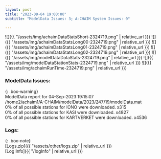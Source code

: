 ```yaml
---
layout: post
title: "2023-09-04 19:00:00"
subtitle: "ModelData Issues: 3; A-CHAIM System Issues: 0"

---
```


![]({{ "/assets/img/achaimDataStatsShort-2324719.png" | relative_url }})
![]({{ "/assets/img/achaimDataStatsLong00-2324719.png" | relative_url }})
![]({{ "/assets/img/achaimDataStatsLong01-2324719.png" | relative_url }})
![]({{ "/assets/img/achaimDataStatsLong02-2324719.png" | relative_url }})
![]({{ "/assets/img/modelDataDataStats-2324719.png" | relative_url }})
![]({{ "/assets/img/modelDataStationStats-2324719.png" | relative_url }})
![]({{ "/assets/img/achaimRunTime-2324719.png" | relative_url }})


### ModelData Issues:  
  
{: .box-warning}  
 ModelData report for 04-Sep-2023 19:15:07   
 /home2/achaim1/A-CHAIM/modelData/2023/247/19/modelData.mat   
 0% of all possible stations for IONO were downloaded. x315   
 0% of all possible stations for KASI were downloaded. x4827   
 0% of all possible stations for KARTVERKET were downloaded. x4536   
  


### Logs:  
  
{: .box-note}  
[Logs.zip]({{ "/assets/other/logs.zip" | relative_url }})  
[Log Info]({{ "/logInfo" | relative_url }})  
